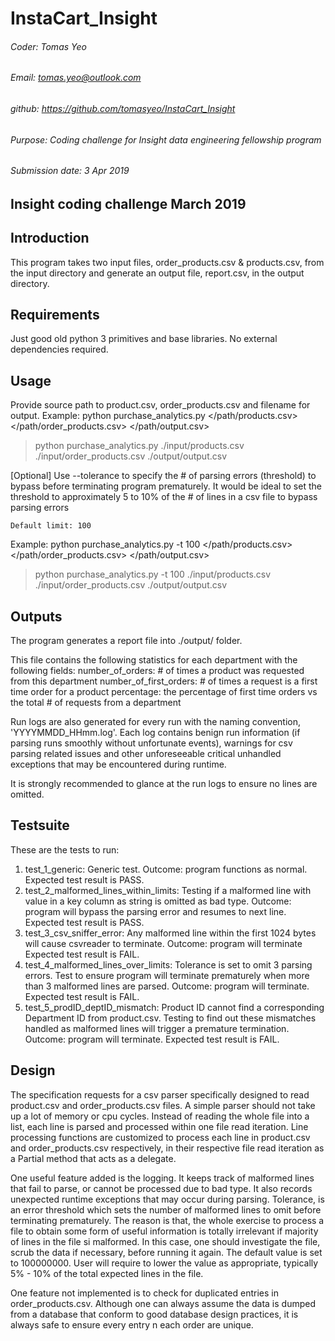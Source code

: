 # InstaCart_Insight
###### Coder: Tomas Yeo
###### Email: tomas.yeo@outlook.com
###### github: https://github.com/tomasyeo/InstaCart_Insight
###### Purpose: Coding challenge for Insight data engineering fellowship program
###### Submission date: 3 Apr 2019


Insight coding challenge March 2019
-----------------------------------

Introduction
------------
This program takes two input files, order_products.csv & products.csv, from the input directory
and generate an output file, report.csv, in the output directory.


Requirements
------------
Just good old python 3 primitives and base libraries.
No external dependencies required.


Usage
-----
Provide source path to product.csv, order_products.csv and filename for output.
Example: python purchase_analytics.py </path/products.csv> </path/order_products.csv> </path/output.csv>
>   python purchase_analytics.py ./input/products.csv ./input/order_products.csv ./output/output.csv

[Optional] Use --tolerance to specify the # of parsing errors (threshold) to bypass before terminating
    program prematurely. It would be ideal to set the threshold to approximately 5 to 10% of the # of lines
    in a csv file to bypass parsing errors

    Default limit: 100
Example: python purchase_analytics.py -t 100 </path/products.csv> </path/order_products.csv> </path/output.csv>
>   python purchase_analytics.py -t 100 ./input/products.csv ./input/order_products.csv ./output/output.csv


Outputs
-------
The program generates a report file into ./output/ folder.

This file contains the following statistics for each department with the following fields:
    number_of_orders: # of times a product was requested from this department
    number_of_first_orders: # of times a request is a first time order for a product
    percentage: the percentage of first time orders vs the total # of requests from a department

Run logs are also generated for every run with the naming convention, 'YYYYMMDD_HHmm.log'. Each log
contains benign run information (if parsing runs smoothly without unfortunate events), warnings for
csv parsing related issues and other unforeseeable critical unhandled exceptions that may be encountered
during runtime.

It is strongly recommended to glance at the run logs to ensure no lines are omitted.


Testsuite
---------
These are the tests to run:
1. test_1_generic: Generic test. Outcome: program functions as normal.
    Expected test result is PASS.
2. test_2_malformed_lines_within_limits: Testing if a malformed line with value in a key column as string
    is omitted as bad type. Outcome: program will bypass the parsing error and resumes to next line.
    Expected test result is PASS.
3. test_3_csv_sniffer_error: Any malformed line within the first 1024 bytes will cause csvreader to terminate.
    Outcome: program will terminate
    Expected test result is FAIL.
4. test_4_malformed_lines_over_limits: Tolerance is set to omit 3 parsing errors. Test to ensure program will
    terminate prematurely when more than 3 malformed lines are parsed. Outcome: program will terminate.
    Expected test result is FAIL.
5. test_5_prodID_deptID_mismatch: Product ID cannot find a corresponding Department ID from product.csv.
    Testing to find out these mismatches handled as malformed lines will trigger a premature termination.
    Outcome: program will terminate. Expected test result is FAIL.


Design
------
The specification requests for a csv parser specifically designed to read product.csv and order_products.csv
files. A simple parser should not take up a lot of memory or cpu cycles. Instead of reading the whole file
into a list, each line is parsed and processed within one file read iteration. Line processing functions are
customized to process each line in product.csv and order_products.csv respectively, in their respective file
read iteration as a Partial method that acts as a delegate.

One useful feature added is the logging. It keeps track of malformed lines that fail to parse, or cannot be
processed due to bad type. It also records unexpected runtime exceptions that may occur during parsing. Tolerance,
is an error threshold which sets the number of malformed lines to omit before terminating prematurely. The reason
is that, the whole exercise to process a file to obtain some form of useful information is totally irrelevant if
majority of lines in the file si malformed. In this case, one should investigate the file, scrub the data if
necessary, before running it again. The default value is set to 100000000. User will require to lower the value
as appropriate, typically 5% - 10% of the total expected lines in the file.

One feature not implemented is to check for duplicated entries in order_products.csv. Although one can always
assume the data is dumped from a database that conform to good database design practices, it is always safe to
ensure every entry n each order are unique.

